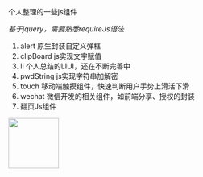 个人整理的一些js组件

*基于jquery，需要熟悉requireJs语法*

1. alert 原生封装自定义弹框
2. clipBoard js实现文字赋值
3. li 个人总结的LIUI，还在不断完善中
4. pwdString js实现字符串加解密
5. touch 移动端触摸组件，快速判断用户手势上滑活下滑
6. wechat 微信开发的相关组件，如前端分享、授权的封装
7. 翻页Js组件
<img src='https://github.com/qxyl43/component/edit/master/img/turnbook.jpg' width='100' height='100'>
